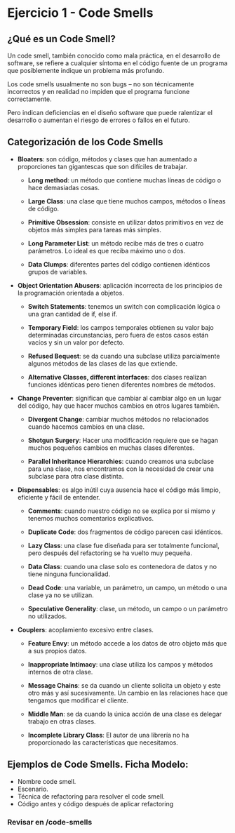 # Ejercicio 1 - Code Smells

## ¿Qué es un Code Smell?

Un code smell, también conocido como mala práctica, en el desarrollo de software, se refiere a cualquier síntoma en el código fuente de un programa que posiblemente indique un problema más profundo.

Los code smells usualmente no son bugs – no son técnicamente incorrectos y en realidad no impiden que el programa funcione correctamente.

Pero indican deficiencias en el diseño software que puede ralentizar el desarrollo o aumentan el riesgo de errores o fallos en el futuro.

## Categorización de los Code Smells

- **Bloaters**: son código, métodos y clases que han aumentado a proporciones tan gigantescas que son difíciles de trabajar.

  - **Long method**: un método que contiene muchas líneas de código o hace demasiadas cosas.

  - **Large Class**: una clase que tiene muchos campos, métodos o líneas de código.

  - **Primitive Obsession**: consiste en utilizar datos primitivos en vez de objetos más simples para tareas más simples.

  - **Long Parameter List**: un método recibe más de tres o cuatro parámetros. Lo ideal es que reciba máximo uno o dos.

  - **Data Clumps**: diferentes partes del código contienen idénticos grupos de variables.

- **Object Orientation Abusers**: aplicación incorrecta de los principios de la programación orientada a objetos.

  - **Switch Statements**: tenemos un switch con complicación lógica o una gran cantidad de if, else if.

  - **Temporary Field**: los campos temporales obtienen su valor bajo determinadas circunstancias, pero fuera de estos casos están vacíos y sin un valor por defecto.

  - **Refused Bequest**: se da cuando una subclase utiliza parcialmente algunos métodos de las clases de las que extiende.

  - **Alternative Classes, different interfaces**: dos clases realizan funciones idénticas pero tienen diferentes nombres de métodos.

- **Change Preventer**: significan que cambiar al cambiar algo en un lugar del código, hay que hacer muchos cambios en otros lugares también.

  - **Divergent Change**: cambiar muchos métodos no relacionados cuando hacemos cambios en una clase.

  - **Shotgun Surgery**: Hacer una modificación requiere que se hagan muchos pequeños cambios en muchas clases diferentes.

  - **Parallel Inheritance Hierarchies**: cuando creamos una subclase para una clase, nos encontramos con la necesidad de crear una subclase para otra clase distinta.

- **Dispensables**: es algo inútil cuya ausencia hace el código más limpio, eficiente y fácil de entender.

  - **Comments**: cuando nuestro código no se explica por si mismo y tenemos muchos comentarios explicativos.

  - **Duplicate Code**: dos fragmentos de código parecen casi idénticos.

  - **Lazy Class**: una clase fue diseñada para ser totalmente funcional, pero después del refactoring se ha vuelto muy pequeña.

  - **Data Class**: cuando una clase solo es contenedora de datos y no tiene ninguna funcionalidad.

  - **Dead Code**: una variable, un parámetro, un campo, un método o una clase ya no se utilizan.

  - **Speculative Generality**: clase, un método, un campo o un parámetro no utilizados.

- **Couplers**: acoplamiento excesivo entre clases.

  - **Feature Envy**: un método accede a los datos de otro objeto más que a sus propios datos.

  - **Inappropriate Intimacy**: una clase utiliza los campos y métodos internos de otra clase.

  - **Message Chains**: se da cuando un cliente solicita un objeto y este otro más y así sucesivamente. Un cambio en las relaciones hace que tengamos que modificar el cliente.

  - **Middle Man**: se da cuando la única acción de una clase es delegar trabajo en otras clases.

  - **Incomplete Library Class**: El autor de una librería no ha proporcionado las características que necesitamos.

## Ejemplos de Code Smells. Ficha Modelo:

- Nombre code smell.
- Escenario.
- Técnica de refactoring para resolver el code smell.
- Código antes y código después de aplicar refactoring

### **Revisar en /code-smells**
